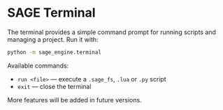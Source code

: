 # SAGE Terminal

The terminal provides a simple command prompt for running scripts and managing a project.
Run it with:

```bash
python -m sage_engine.terminal
```

Available commands:
- `run <file>` — execute a `.sage_fs`, `.lua` or `.py` script
- `exit` — close the terminal

More features will be added in future versions.
